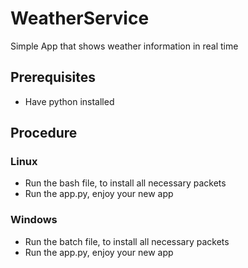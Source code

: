 # WeatherService
Simple App that shows weather information in real time

## Prerequisites
 - Have python installed


## Procedure

### Linux
 - Run the bash file, to install all necessary packets
 - Run the app.py, enjoy your new app

### Windows
 - Run the batch file, to install all necessary packets
 - Run the app.py, enjoy your new app
